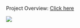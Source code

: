 Project Overview: [Click here](https://docs.google.com/document/d/1aGbG6o27CCkt9OcMVc61awWip3mKRp_EFgsaga9Pios/edit?usp=sharing 
)


[<img src="https://github.com/micah-roberson/2023_Quantinuum/blob/main/team_solutions/Carls/Screen%20Shot%202023-01-29%20at%209.44.18%20AM.png">](https://docs.google.com/presentation/d/13WS17_0AKlb9TkOM8cSMTHKjrJFxQ1eUOfC9c3etiRc/edit#slide=id.p)
